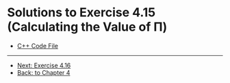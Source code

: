 # Solutions to Exercise 4.15 (Calculating the Value of Π)

-   [C++ Code File](e04_15.cpp)

---

-   [Next: Exercise 4.16](04_16.md)
-   [Back: to Chapter 4](README.md)
